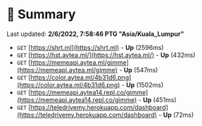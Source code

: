 # 📖 Summary
Last updated: **2/6/2022, 7:58:46 PTG "Asia/Kuala_Lumpur"**

- `GET` [https://shrt.ml](https://shrt.ml) - **Up** (2596ms)
- `GET` [https://hst.aytea.ml/](https://hst.aytea.ml/) - **Up** (432ms)
- `GET` [https://memeapi.aytea.ml/gimme](https://memeapi.aytea.ml/gimme) - **Up** (547ms)
- `GET` [https://color.aytea.ml/4b31d6.png](https://color.aytea.ml/4b31d6.png) - **Up** (1502ms)
- `GET` [https://memeapi.aytea14.repl.co/gimme](https://memeapi.aytea14.repl.co/gimme) - **Up** (451ms)
- `GET` [https://teledrivemy.herokuapp.com/dashboard](https://teledrivemy.herokuapp.com/dashboard) - **Up** (72ms)
